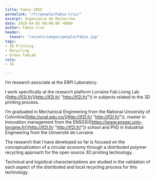 ```yaml
---
title: Fabio CRUZ
permalink: "/fr/people/Fabio-Cruz/"
excerpt: Ingenieure de Recherche
date: 2018-04-03 00:00:00 +0000
author: Fabio Cruz
header:
  teaser: "/assets/images/people/Fabio.jpg"
tags:
- 3D Printing
- Recycling
- Green FabLab
role:
- IG

---
```

I’m research associate at the ERPI Laboratory.

I work specifically at the research platform Lorraine Fab Living Lab ([http://lf2l.fr/](http://lf2l.fr/ "http://lf2l.fr/")) in subjects related to the 3D printing process.

I’m graduated in Mechanical Engineering from the National University of Colombia([http://unal.edu.co/](http://lf2l.fr/ "http://lf2l.fr/")), master in Innovation management from the ENSGSI([https://www.ensgsi.univ-lorraine.fr/](http://lf2l.fr/ "http://lf2l.fr/")) school and PhD in Industrial Engineering from the Université de Lorraine.

The research that I have developed so far is focused on the conceptualization of a circular economy through a distributed polymer recycling approach for the open source 3D printing technology.

Technical and logistical characterizations are studied in the validation of each aspect of the distributed and local recycling process for this technology.